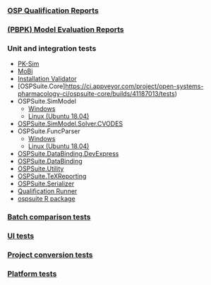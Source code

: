 ### [OSP Qualification Reports](https://github.com/Open-Systems-Pharmacology/OSP-Qualification-Reports)

### [(PBPK) Model Evaluation Reports](https://github.com/Open-Systems-Pharmacology/OSP-PBPK-Model-Library)

### Unit and integration tests

* [PK-Sim](https://ci.appveyor.com/project/open-systems-pharmacology-ci/pk-sim/builds/41188143/tests)
* [MoBi](https://ci.appveyor.com/project/open-systems-pharmacology-ci/mobi/builds/41188331/tests)
* [Installation Validator](https://ci.appveyor.com/project/open-systems-pharmacology-ci/installationvalidator/builds/41188144/tests)
* [OSPSuite.Core]https://ci.appveyor.com/project/open-systems-pharmacology-ci/ospsuite-core/builds/41187013/tests)
* OSPSuite.SimModel
  * [Windows](https://ci.appveyor.com/project/open-systems-pharmacology-ci/ospsuite-simmodel/builds/39797310/job/2lrvf7obk8bqincu/tests)
  * [Linux (Ubuntu 18.04)](https://ci.appveyor.com/project/open-systems-pharmacology-ci/ospsuite-simmodel/builds/39797310/job/vh9kuh3riquo9n0o/tests)
* [OSPSuite.SimModel.Solver.CVODES](https://ci.appveyor.com/project/open-systems-pharmacology-ci/ospsuite-simmodel-solver-cvodes/builds/31394354/job/sijwuswr2abe3yk4/tests)
* OSPSuite.FuncParser
  * [Windows](https://ci.appveyor.com/project/open-systems-pharmacology-ci/ospsuite-funcparser/builds/31401683/job/g74hurc205p70uo7/tests)
  * [Linux (Ubuntu 18.04)](https://ci.appveyor.com/project/open-systems-pharmacology-ci/ospsuite-funcparser/builds/31401683/job/0u8h2vsjth3kr94h/tests)
* [OSPSuite.DataBinding.DevExpress](https://ci.appveyor.com/project/open-systems-pharmacology-ci/ospsuite-databinding-devexpress/builds/34267279/tests)
* [OSPSuite.DataBinding](https://ci.appveyor.com/project/open-systems-pharmacology-ci/ospsuite-databinding/builds/29419442/tests)
* [OSPSuite.Utility](https://ci.appveyor.com/project/open-systems-pharmacology-ci/ospsuite-utility/builds/29194230/tests)
* [OSPSuite.TeXReporting](https://ci.appveyor.com/project/open-systems-pharmacology-ci/ospsuite-texreporting/builds/28672332/tests)
* [OSPSuite.Serializer](https://ci.appveyor.com/project/open-systems-pharmacology-ci/ospsuite-serializer/builds/25501936/tests)
* [Qualification Runner](https://ci.appveyor.com/project/open-systems-pharmacology-ci/qualificationrunner/builds/41188142/tests)
* [ospsuite R package](https://ci.appveyor.com/api/buildjobs/c7rdf26dvi6hw55c/artifacts/ospsuite.Rcheck%2Ftests%2Ftestthat.Rout)

### [Batch comparison tests](BatchComparison)

### [UI tests](Ranorex_Testcases)

### [Project conversion tests](Ranorex_ProjectConversion)

### [Platform tests](PlattformTest_Results)


